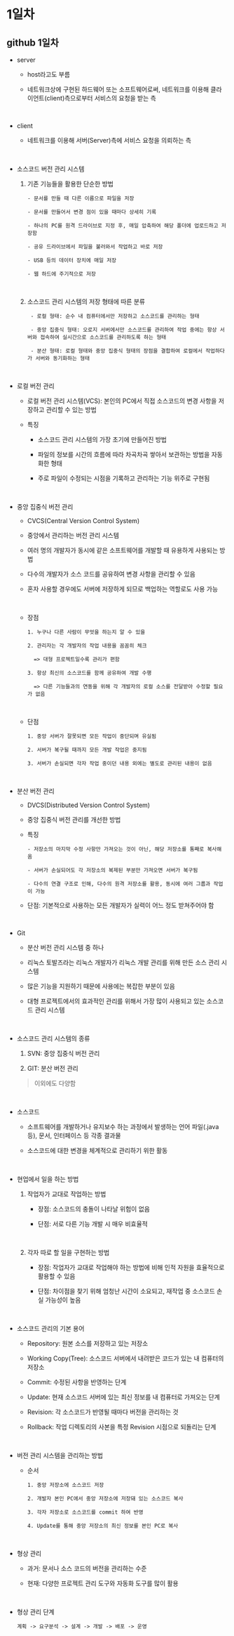 # 1일차

## github 1일차

- server

  - host라고도 부름

  - 네트워크상에 구현된 하드웨어 또는 소프트웨어로써, 네트워크를 이용해 클라이언트(client)측으로부터 서비스의 요청을 받는 측

<br />

- client

  - 네트워크를 이용해 서버(Server)측에 서비스 요청을 의뢰하는 측

<br />

- 소스코드 버전 관리 시스템

  1. 기존 기능들을 활용한 단순한 방법

     ```
     - 문서를 만들 때 다른 이름으로 파일을 저장

     - 문서를 만들어서 변경 점이 있을 때마다 상세히 기록

     - 하나의 PC를 원격 드라이브로 지정 후, 매일 압축하여 해당 폴더에 업로드하고 저장함

     - 공유 드라이브에서 파일을 불러와서 작업하고 바로 저장

     - USB 등의 데이터 장치에 매일 저장

     - 웹 하드에 주기적으로 저장
     ```

  <br />

  2. 소스코드 관리 시스템의 저장 형태에 따른 분류

     ```
      - 로컬 형태: 순수 내 컴퓨터에서만 저장하고 소스코드를 관리하는 형태

      - 중앙 집중식 형태: 오로지 서버에서만 소스코드를 관리하여 작업 중에는 항상 서버와 접속하여 실시간으로 소스코드를 관리하도록 하는 형태

      - 분산 형태: 로컬 형태와 중앙 집중식 형태의 장점을 결합하여 로컬에서 작업하다가 서버와 동기화하는 형태
     ```

<br />

- 로컬 버전 관리

  - 로컬 버전 관리 시스템(VCS): 본인의 PC에서 직접 소스코드의 변경 사항을 저장하고 관리할 수 있는 방법

  - 특징

    - 소스코드 관리 시스템의 가장 초기에 만들어진 방법

    - 파일의 정보를 시간의 흐름에 따라 차곡차곡 쌓아서 보관하는 방법을 자동화한 형태

    - 주로 파일이 수정되는 시점을 기록하고 관리하는 기능 위주로 구현됨

<br />

- 중앙 집중식 버전 관리

  - CVCS(Central Version Control System)

  - 중앙에서 관리하는 버전 관리 시스템

  - 여러 명의 개발자가 동시에 같은 소프트웨어를 개발할 때 유용하게 사용되는 방법

  - 다수의 개발자가 소스 코드를 공유하여 변경 사항을 관리할 수 있음

  - 혼자 사용할 경우에도 서버에 저장하게 되므로 백업하는 역할로도 사용 가능

  <br />

  - 장점

    ```
    1. 누구나 다른 사람이 무엇을 하는지 알 수 있을

    2. 관리자는 각 개발자의 작업 내용을 꼼꼼히 체크

      => 대형 프로젝트일수록 관리가 편함

    3. 항상 최신의 소스코드를 함께 공유하여 개발 수행

      => 다른 기능들과의 연동을 위해 각 개발자의 로컬 소스를 전달받아 수정할 필요가 없음
    ```

  <br />

  - 단점

    ```
    1. 중앙 서버가 잘못되면 모든 작업이 중단되며 유실됨

    2. 서버가 복구될 때까지 모든 개발 작업은 중지됨

    3. 서버가 손실되면 각자 작업 중이던 내용 외에는 별도로 관리된 내용이 없음
    ```

<br />

- 분산 버전 관리

  - DVCS(Distributed Version Control System)

  - 중앙 집중식 버전 관리를 개선한 방법

  - 특징

    ```
    - 저장소의 마지막 수정 사항만 가져오는 것이 아닌, 해당 저장소를 통째로 복사해 옴

    - 서버가 손실되어도 각 저장소의 복제된 부분만 가져오면 서버가 복구됨

    - 다수의 연결 구조로 인해, 다수의 원격 저장소를 활용, 동시에 여러 그룹과 작업이 가능
    ```

  - 단점: 기본적으로 사용하는 모든 개발자가 실력이 어느 정도 받쳐주어야 함

<br />

- Git

  - 분산 버전 관리 시스템 중 하나

  - 리눅스 토발즈라는 리눅스 개발자가 리눅스 개발 관리를 위해 만든 소스 관리 시스템

  - 많은 기능을 지원하기 때문에 사용에는 복잡한 부분이 있음

  - 대형 프로젝트에서의 효과적인 관리를 위해서 가장 많이 사용되고 있는 소스코드 관리 시스템

<br />

- 소스코드 관리 시스템의 종류

  1. SVN: 중앙 집중식 버전 관리

  2. GIT: 분산 버전 관리

  > 이외에도 다양함

<br />

- 소스코드

  - 소프트웨어를 개발하거나 유지보수 하는 과정에서 발생하는 언어 파일(.java 등), 문서, 인터페이스 등 각종 결과물

  - 소스코드에 대한 변경을 체계적으로 관리하기 위한 활동

<br />

- 현업에서 일을 하는 방법

  1. 작업자가 교대로 작업하는 방법

     - 장점: 소스코드의 충돌이 나타날 위험이 없음

     - 단점: 서로 다른 기능 개발 시 매우 비효율적

  <br />

  2. 각자 따로 할 일을 구현하는 방법

     - 장점: 작업자가 교대로 작업해야 하는 방법에 비해 인적 자원을 효율적으로 활용할 수 있음

     - 단점: 차이점을 찾기 위해 엄청난 시간이 소요되고, 재작업 중 소스코드 손실 가능성이 높음

<br />

- 소스코드 관리의 기본 용어

  - Repository: 원본 소스를 저장하고 있는 저장소

  - Working Copy(Tree): 소스코드 서버에서 내려받은 코드가 있는 내 컴퓨터의 저장소

  - Commit: 수정된 사항을 반영하는 단계

  - Update: 현재 소스코드 서버에 있는 최신 정보를 내 컴퓨터로 가져오는 단계

  - Revision: 각 소스코드가 반영될 때마다 버전을 관리하는 것

  - Rollback: 작업 디렉토리의 사본을 특정 Revision 시점으로 되돌리는 단계

<br />

- 버전 관리 시스템을 관리하는 방법

  - 순서

    ```
    1. 중앙 저장소에 소스코드 저장

    2. 개발자 본인 PC에서 중앙 저장소에 저장돼 있는 소스코드 복사

    3. 각자 저장소로 소스코드를 commit 하여 반영

    4. Update를 통해 중앙 저장소의 최신 정보를 본인 PC로 복사
    ```

<br />

- 형상 관리

  - 과거: 문서나 소스 코드의 버전을 관리하는 수준

  - 현재: 다양한 프로젝트 관리 도구와 자동화 도구를 많이 활용

<br />

- 형상 관리 단계

  ```
  계획 -> 요구분석 -> 설계 -> 개발 -> 배포 -> 운영
  ```
